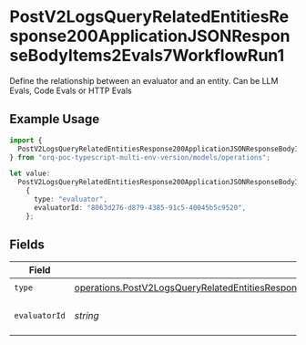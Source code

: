 # PostV2LogsQueryRelatedEntitiesResponse200ApplicationJSONResponseBodyItems2Evals7WorkflowRun1

Define the relationship between an evaluator and an entity. Can be LLM Evals, Code Evals or HTTP Evals

## Example Usage

```typescript
import {
  PostV2LogsQueryRelatedEntitiesResponse200ApplicationJSONResponseBodyItems2Evals7WorkflowRun1,
} from "orq-poc-typescript-multi-env-version/models/operations";

let value:
  PostV2LogsQueryRelatedEntitiesResponse200ApplicationJSONResponseBodyItems2Evals7WorkflowRun1 =
    {
      type: "evaluator",
      evaluatorId: "8063d276-d879-4385-91c5-40045b5c9520",
    };
```

## Fields

| Field                                                                                                                                                                                                                                    | Type                                                                                                                                                                                                                                     | Required                                                                                                                                                                                                                                 | Description                                                                                                                                                                                                                              |
| ---------------------------------------------------------------------------------------------------------------------------------------------------------------------------------------------------------------------------------------- | ---------------------------------------------------------------------------------------------------------------------------------------------------------------------------------------------------------------------------------------- | ---------------------------------------------------------------------------------------------------------------------------------------------------------------------------------------------------------------------------------------- | ---------------------------------------------------------------------------------------------------------------------------------------------------------------------------------------------------------------------------------------- |
| `type`                                                                                                                                                                                                                                   | [operations.PostV2LogsQueryRelatedEntitiesResponse200ApplicationJSONResponseBodyItems2Evals7WorkflowRunType](../../models/operations/postv2logsqueryrelatedentitiesresponse200applicationjsonresponsebodyitems2evals7workflowruntype.md) | :heavy_check_mark:                                                                                                                                                                                                                       | N/A                                                                                                                                                                                                                                      |
| `evaluatorId`                                                                                                                                                                                                                            | *string*                                                                                                                                                                                                                                 | :heavy_check_mark:                                                                                                                                                                                                                       | The id of the resource                                                                                                                                                                                                                   |